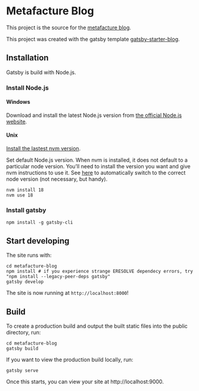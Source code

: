 # Metafacture Blog

This project is the source for the [metafacture blog](https://blog.metafacture.org/).

This project was created with the gatsby template [gatsby-starter-blog](https://github.com/gatsbyjs/gatsby-starter-blog).

## Installation

Gatsby is build with Node.js.

### Install Node.js

#### Windows

Download and install the latest Node.js version from [the official Node.js website]( https://nodejs.org/en/).

#### Unix

[Install the lastest nvm version](https://github.com/nvm-sh/nvm#installing-and-updating).

Set default Node.js version. When nvm is installed, it does not default to a particular node version. You’ll need to install the version you want and give nvm instructions to use it.
See [here](https://github.com/nvm-sh/nvm#bash) to automatically switch to the correct node version (not necessary, but handy).

```
nvm install 18
nvm use 18
```

### Install gatsby

```
npm install -g gatsby-cli
```


## Start developing

The site runs with:

```
cd metafacture-blog
npm install # if you experience strange ERESOLVE dependecy errors, try "npm install --legacy-peer-deps gatsby"
gatsby develop
```

The site is now running at `http://localhost:8000`!

## Build

To create a production build and output the built static files into the public directory, run:

```
cd metafacture-blog
gatsby build
```

If you want to view the production build locally, run:

```
gatsby serve
```

Once this starts, you can view your site at http://localhost:9000.
